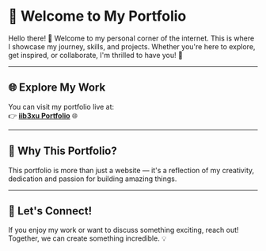 # 🌟 Welcome to My Portfolio

Hello there! 👋 Welcome to my personal corner of the internet. This is where I showcase my journey, skills, and projects. Whether you're here to explore, get inspired, or collaborate, I'm thrilled to have you! 🚀

---

## 🌐 Explore My Work

You can visit my portfolio live at:  
👉 **[iib3xu Portfolio](https://iib3xu.vercel.app)** 🌐  

---

## 🎨 Why This Portfolio?

This portfolio is more than just a website — it's a reflection of my creativity, dedication and passion for building amazing things.

---

## 🤝 Let's Connect!

If you enjoy my work or want to discuss something exciting, reach out!  
Together, we can create something incredible. 💡
